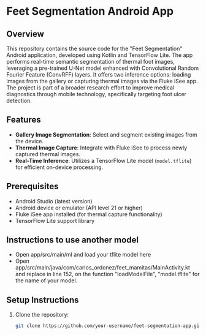 # Feet Segmentation Android App

## Overview
This repository contains the source code for the "Feet Segmentation" Android application, developed using Kotlin and TensorFlow Lite. The app performs real-time semantic segmentation of thermal foot images, leveraging a pre-trained U-Net model enhanced with Convolutional Random Fourier Feature (ConvRFF) layers. It offers two inference options: loading images from the gallery or capturing thermal images via the Fluke iSee app. The project is part of a broader research effort to improve medical diagnostics through mobile technology, specifically targeting foot ulcer detection.

## Features
- **Gallery Image Segmentation**: Select and segment existing images from the device.
- **Thermal Image Capture**: Integrate with Fluke iSee to process newly captured thermal images.
- **Real-Time Inference**: Utilizes a TensorFlow Lite model (`model.tflite`) for efficient on-device processing.

## Prerequisites
- Android Studio (latest version)
- Android device or emulator (API level 21 or higher)
- Fluke iSee app installed (for thermal capture functionality)
- TensorFlow Lite support library

## Instructions to use another model
- Open app/src/main/ml and load your tflite model here
- Open app/src/main/java/com/carlos_ordonez/feet_mamitas/MainActivity.kt and replace in line 152, on the function "loadModelFile", "model.tflite" for the name of your model.

## Setup Instructions
1. Clone the repository:
   ```bash
   git clone https://github.com/your-username/feet-segmentation-app.git
